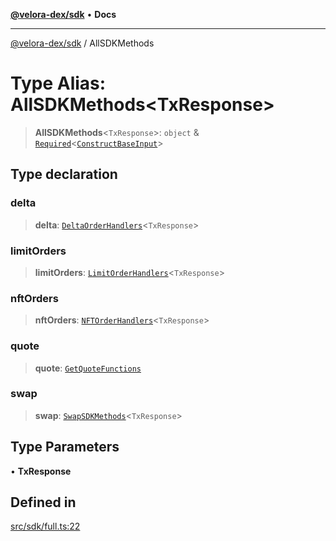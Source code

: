 [**@velora-dex/sdk**](../README.md) • **Docs**

***

[@velora-dex/sdk](../globals.md) / AllSDKMethods

# Type Alias: AllSDKMethods\<TxResponse\>

> **AllSDKMethods**\<`TxResponse`\>: `object` & [`Required`](../-internal-/type-aliases/Required.md)\<[`ConstructBaseInput`](../-internal-/interfaces/ConstructBaseInput.md)\>

## Type declaration

### delta

> **delta**: [`DeltaOrderHandlers`](DeltaOrderHandlers.md)\<`TxResponse`\>

### limitOrders

> **limitOrders**: [`LimitOrderHandlers`](LimitOrderHandlers.md)\<`TxResponse`\>

### nftOrders

> **nftOrders**: [`NFTOrderHandlers`](NFTOrderHandlers.md)\<`TxResponse`\>

### quote

> **quote**: [`GetQuoteFunctions`](GetQuoteFunctions.md)

### swap

> **swap**: [`SwapSDKMethods`](SwapSDKMethods.md)\<`TxResponse`\>

## Type Parameters

• **TxResponse**

## Defined in

[src/sdk/full.ts:22](https://github.com/VeloraDEX/sdk/blob/master/src/sdk/full.ts#L22)
